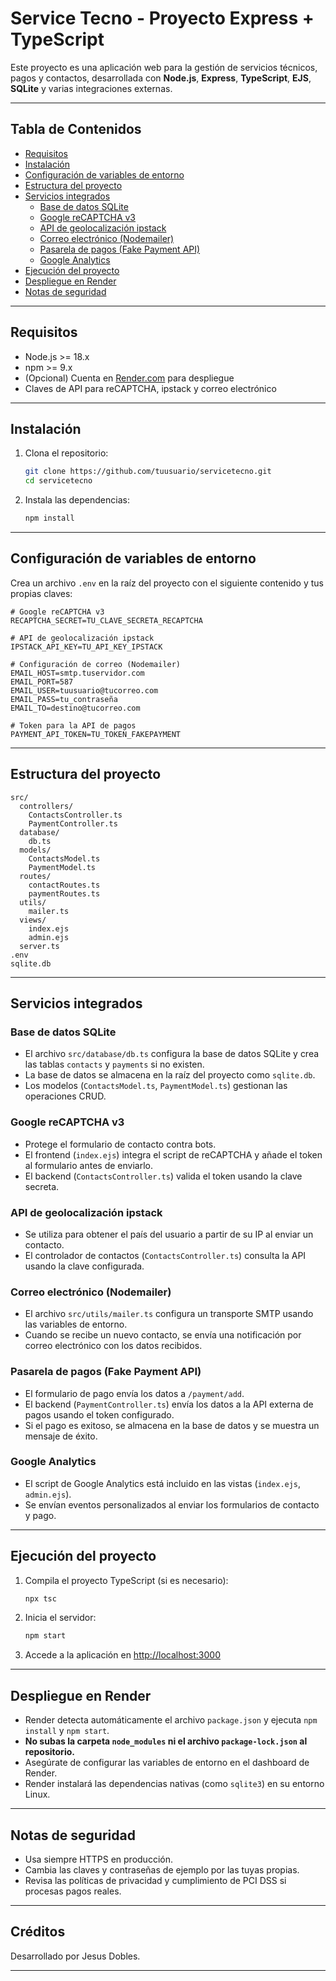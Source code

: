 # Service Tecno - Proyecto Express + TypeScript

Este proyecto es una aplicación web para la gestión de servicios técnicos, pagos y contactos, desarrollada con **Node.js**, **Express**, **TypeScript**, **EJS**, **SQLite** y varias integraciones externas.

---

## Tabla de Contenidos

- [Requisitos](#requisitos)
- [Instalación](#instalación)
- [Configuración de variables de entorno](#configuración-de-variables-de-entorno)
- [Estructura del proyecto](#estructura-del-proyecto)
- [Servicios integrados](#servicios-integrados)
  - [Base de datos SQLite](#base-de-datos-sqlite)
  - [Google reCAPTCHA v3](#google-recaptcha-v3)
  - [API de geolocalización ipstack](#api-de-geolocalización-ipstack)
  - [Correo electrónico (Nodemailer)](#correo-electrónico-nodemailer)
  - [Pasarela de pagos (Fake Payment API)](#pasarela-de-pagos-fake-payment-api)
  - [Google Analytics](#google-analytics)
- [Ejecución del proyecto](#ejecución-del-proyecto)
- [Despliegue en Render](#despliegue-en-render)
- [Notas de seguridad](#notas-de-seguridad)

---

## Requisitos

- Node.js >= 18.x
- npm >= 9.x
- (Opcional) Cuenta en [Render.com](https://render.com/) para despliegue
- Claves de API para reCAPTCHA, ipstack y correo electrónico

---

## Instalación

1. Clona el repositorio:

   ```bash
   git clone https://github.com/tuusuario/servicetecno.git
   cd servicetecno
   ```

2. Instala las dependencias:

   ```bash
   npm install
   ```

---

## Configuración de variables de entorno

Crea un archivo `.env` en la raíz del proyecto con el siguiente contenido y tus propias claves:

```env
# Google reCAPTCHA v3
RECAPTCHA_SECRET=TU_CLAVE_SECRETA_RECAPTCHA

# API de geolocalización ipstack
IPSTACK_API_KEY=TU_API_KEY_IPSTACK

# Configuración de correo (Nodemailer)
EMAIL_HOST=smtp.tuservidor.com
EMAIL_PORT=587
EMAIL_USER=tuusuario@tucorreo.com
EMAIL_PASS=tu_contraseña
EMAIL_TO=destino@tucorreo.com

# Token para la API de pagos
PAYMENT_API_TOKEN=TU_TOKEN_FAKEPAYMENT
```

---

## Estructura del proyecto

```
src/
  controllers/
    ContactsController.ts
    PaymentController.ts
  database/
    db.ts
  models/
    ContactsModel.ts
    PaymentModel.ts
  routes/
    contactRoutes.ts
    paymentRoutes.ts
  utils/
    mailer.ts
  views/
    index.ejs
    admin.ejs
  server.ts
.env
sqlite.db
```

---

## Servicios integrados

### Base de datos SQLite

- El archivo `src/database/db.ts` configura la base de datos SQLite y crea las tablas `contacts` y `payments` si no existen.
- La base de datos se almacena en la raíz del proyecto como `sqlite.db`.
- Los modelos (`ContactsModel.ts`, `PaymentModel.ts`) gestionan las operaciones CRUD.

### Google reCAPTCHA v3

- Protege el formulario de contacto contra bots.
- El frontend (`index.ejs`) integra el script de reCAPTCHA y añade el token al formulario antes de enviarlo.
- El backend (`ContactsController.ts`) valida el token usando la clave secreta.

### API de geolocalización ipstack

- Se utiliza para obtener el país del usuario a partir de su IP al enviar un contacto.
- El controlador de contactos (`ContactsController.ts`) consulta la API usando la clave configurada.

### Correo electrónico (Nodemailer)

- El archivo `src/utils/mailer.ts` configura un transporte SMTP usando las variables de entorno.
- Cuando se recibe un nuevo contacto, se envía una notificación por correo electrónico con los datos recibidos.

### Pasarela de pagos (Fake Payment API)

- El formulario de pago envía los datos a `/payment/add`.
- El backend (`PaymentController.ts`) envía los datos a la API externa de pagos usando el token configurado.
- Si el pago es exitoso, se almacena en la base de datos y se muestra un mensaje de éxito.

### Google Analytics

- El script de Google Analytics está incluido en las vistas (`index.ejs`, `admin.ejs`).
- Se envían eventos personalizados al enviar los formularios de contacto y pago.

---

## Ejecución del proyecto

1. Compila el proyecto TypeScript (si es necesario):

   ```bash
   npx tsc
   ```

2. Inicia el servidor:

   ```bash
   npm start
   ```

3. Accede a la aplicación en [http://localhost:3000](http://localhost:3000)

---

## Despliegue en Render

- Render detecta automáticamente el archivo `package.json` y ejecuta `npm install` y `npm start`.
- **No subas la carpeta `node_modules` ni el archivo `package-lock.json` al repositorio.**
- Asegúrate de configurar las variables de entorno en el dashboard de Render.
- Render instalará las dependencias nativas (como `sqlite3`) en su entorno Linux.

---

## Notas de seguridad

- Usa siempre HTTPS en producción.
- Cambia las claves y contraseñas de ejemplo por las tuyas propias.
- Revisa las políticas de privacidad y cumplimiento de PCI DSS si procesas pagos reales.

---

## Créditos

Desarrollado por Jesus Dobles.

---
